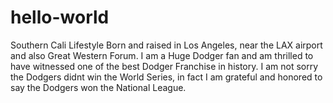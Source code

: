 # hello-world
Southern Cali Lifestyle
Born and raised in Los Angeles, near the LAX airport and also Great Western Forum. I am a Huge Dodger fan and am thrilled to have witnessed one of the best Dodger Franchise in history. I am not sorry the Dodgers didnt win the World Series, in fact I am grateful and honored to say the Dodgers won the National League.
